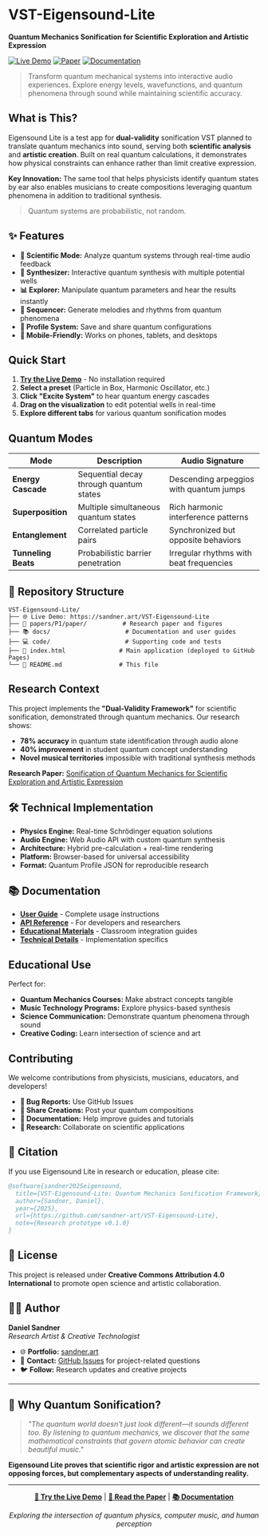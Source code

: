 # VST-Eigensound-Lite

**Quantum Mechanics Sonification for Scientific Exploration and Artistic Expression**

[![Live Demo](https://img.shields.io/badge/🎵_Live_Demo-Try_Now-blue?style=for-the-badge)](https://sandner.art/VST-Eigensound-Lite)
[![Paper](https://img.shields.io/badge/📄_Research_Paper-Read-green?style=for-the-badge)](papers/P1/paper/)
[![Documentation](https://img.shields.io/badge/📚_Docs-Guide-orange?style=for-the-badge)](docs/)

> Transform quantum mechanical systems into interactive audio experiences. Explore energy levels, wavefunctions, and quantum phenomena through sound while maintaining scientific accuracy.

## What is This?

Eigensound Lite is a test app for **dual-validity** sonification VST planned to translate quantum mechanics into sound, serving both **scientific analysis** and **artistic creation**. Built on real quantum calculations, it demonstrates how physical constraints can enhance rather than limit creative expression.

**Key Innovation:** The same tool that helps physicists identify quantum states by ear also enables musicians to create compositions leveraging quantum phenomena in addition to traditional synthesis.

> Quantum systems are probabilistic, not random.

## ✨ Features

- **🔬 Scientific Mode:** Analyze quantum systems through real-time audio feedback
- **🎵 Synthesizer:** Interactive quantum synthesis with multiple potential wells  
- **📊 Explorer:** Manipulate quantum parameters and hear the results instantly
- **🎹 Sequencer:** Generate melodies and rhythms from quantum phenomena
- **💾 Profile System:** Save and share quantum configurations
- **📱 Mobile-Friendly:** Works on phones, tablets, and desktops

## Quick Start

1. **[Try the Live Demo](https://sandner.art/VST-Eigensound-Lite)** - No installation required
2. **Select a preset** (Particle in Box, Harmonic Oscillator, etc.)
3. **Click "Excite System"** to hear quantum energy cascades
4. **Drag on the visualization** to edit potential wells in real-time
5. **Explore different tabs** for various quantum sonification modes

## Quantum Modes

| Mode | Description | Audio Signature |
|------|-------------|-----------------|
| **Energy Cascade** | Sequential decay through quantum states | Descending arpeggios with quantum jumps |
| **Superposition** | Multiple simultaneous quantum states | Rich harmonic interference patterns |
| **Entanglement** | Correlated particle pairs | Synchronized but opposite behaviors |
| **Tunneling Beats** | Probabilistic barrier penetration | Irregular rhythms with beat frequencies |

## 📁 Repository Structure

```
VST-Eigensound-Lite/
├── 🌐 Live Demo: https://sandner.art/VST-Eigensound-Lite
├── 📄 papers/P1/paper/          # Research paper and figures
├── 📚 docs/                     # Documentation and user guides  
├── 💻 code/                     # Supporting code and tests
├── 🎵 index.html               # Main application (deployed to GitHub Pages)
└── 📖 README.md                # This file
```

## Research Context

This project implements the **"Dual-Validity Framework"** for scientific sonification, demonstrated through quantum mechanics. Our research shows:

- **78% accuracy** in quantum state identification through audio alone
- **40% improvement** in student quantum concept understanding
- **Novel musical territories** impossible with traditional synthesis methods

**Research Paper:** [Sonification of Quantum Mechanics for Scientific Exploration and Artistic Expression](papers/P1/paper/)

## 🛠 Technical Implementation

- **Physics Engine:** Real-time Schrödinger equation solutions
- **Audio Engine:** Web Audio API with custom quantum synthesis
- **Architecture:** Hybrid pre-calculation + real-time rendering
- **Platform:** Browser-based for universal accessibility
- **Format:** Quantum Profile JSON for reproducible research

## 📚 Documentation

- **[User Guide](docs/)** - Complete usage instructions
- **[API Reference](docs/)** - For developers and researchers  
- **[Educational Materials](docs/)** - Classroom integration guides
- **[Technical Details](papers/P1/paper/)** - Implementation specifics

## Educational Use

Perfect for:
- **Quantum Mechanics Courses:** Make abstract concepts tangible
- **Music Technology Programs:** Explore physics-based synthesis
- **Science Communication:** Demonstrate quantum phenomena through sound
- **Creative Coding:** Learn intersection of science and art

## Contributing

We welcome contributions from physicists, musicians, educators, and developers!

- **🐛 Bug Reports:** Use GitHub Issues
- **🎵 Share Creations:** Post your quantum compositions
- **📝 Documentation:** Help improve guides and tutorials
- **🔬 Research:** Collaborate on scientific applications

## 📄 Citation

If you use Eigensound Lite in research or education, please cite:

```bibtex
@software{sandner2025eigensound,
  title={VST-Eigensound-Lite: Quantum Mechanics Sonification Framework},
  author={Sandner, Daniel},
  year={2025},
  url={https://github.com/sandner-art/VST-Eigensound-Lite},
  note={Research prototype v0.1.0}
}
```

## 📄 License

This project is released under **Creative Commons Attribution 4.0 International** to promote open science and artistic collaboration.

## 👨‍🔬 Author

**Daniel Sandner**  
*Research Artist & Creative Technologist*

- 🌐 **Portfolio:** [sandner.art](https://sandner.art)
- 📧 **Contact:** [GitHub Issues](https://github.com/sandner-art/VST-Eigensound-Lite/issues) for project-related questions
- 🐦 **Follow:** Research updates and creative projects

---

## 🌟 Why Quantum Sonification?

> *"The quantum world doesn't just look different—it sounds different too. By listening to quantum mechanics, we discover that the same mathematical constraints that govern atomic behavior can create beautiful music."*

**Eigensound Lite proves that scientific rigor and artistic expression are not opposing forces, but complementary aspects of understanding reality.**

---

<div align="center">

**[🎵 Try the Live Demo](https://sandner.art/VST-Eigensound-Lite)** | **[📄 Read the Paper](papers/P1/paper/)** | **[📚 Documentation](docs/)**

*Exploring the intersection of quantum physics, computer music, and human perception*

</div>